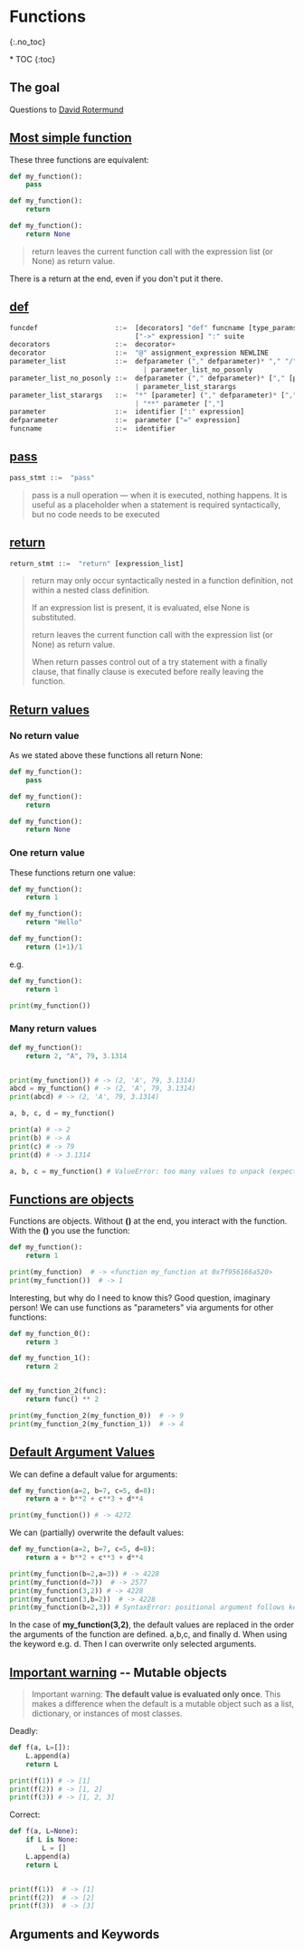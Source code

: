 # Functions
{:.no_toc}

<nav markdown="1" class="toc-class">
* TOC
{:toc}
</nav>

## The goal



Questions to [David Rotermund](mailto:davrot@uni-bremen.de)

## [Most simple function](https://docs.python.org/3/tutorial/controlflow.html#defining-functions)

These three functions are equivalent: 

```python
def my_function():
    pass

def my_function():
    return

def my_function():
    return None
```

> return leaves the current function call with the expression list (or None) as return value.

There is a return at the end, even if you don't put it there. 

## [def](https://docs.python.org/3/reference/compound_stmts.html?highlight=funcdef#function-definitions) 

```python
funcdef                   ::=  [decorators] "def" funcname [type_params] "(" [parameter_list] ")"
                               ["->" expression] ":" suite
decorators                ::=  decorator+
decorator                 ::=  "@" assignment_expression NEWLINE
parameter_list            ::=  defparameter ("," defparameter)* "," "/" ["," [parameter_list_no_posonly]]
                                 | parameter_list_no_posonly
parameter_list_no_posonly ::=  defparameter ("," defparameter)* ["," [parameter_list_starargs]]
                               | parameter_list_starargs
parameter_list_starargs   ::=  "*" [parameter] ("," defparameter)* ["," ["**" parameter [","]]]
                               | "**" parameter [","]
parameter                 ::=  identifier [":" expression]
defparameter              ::=  parameter ["=" expression]
funcname                  ::=  identifier
```

## [pass](https://docs.python.org/3/reference/simple_stmts.html#the-pass-statement)

```python
pass_stmt ::=  "pass"
```

> pass is a null operation — when it is executed, nothing happens. It is useful as a placeholder when a statement is required syntactically, but no code needs to be executed
> 

## [return](https://docs.python.org/3/reference/simple_stmts.html#the-return-statement)

```python
return_stmt ::=  "return" [expression_list]
```

> return may only occur syntactically nested in a function definition, not within a nested class definition.
>
> If an expression list is present, it is evaluated, else None is substituted.
>
> return leaves the current function call with the expression list (or None) as return value.
>
> When return passes control out of a try statement with a finally clause, that finally clause is executed before really leaving the function.

## [Return values​](https://docs.python.org/3/reference/simple_stmts.html#return)

### No return value
As we stated above these functions all return None:

```python
def my_function():
    pass

def my_function():
    return

def my_function():
    return None
```

### One return value
These functions return one value:

```python
def my_function():
    return 1

def my_function():
    return "Hello"

def my_function():
    return (1+1)/1
```

e.g. 

```python
def my_function():
    return 1

print(my_function())
```

### Many return values

```python
def my_function():
    return 2, "A", 79, 3.1314


print(my_function()) # -> (2, 'A', 79, 3.1314)
abcd = my_function() # -> (2, 'A', 79, 3.1314)
print(abcd) # -> (2, 'A', 79, 3.1314)

a, b, c, d = my_function()

print(a) # -> 2
print(b) # -> A
print(c) # -> 79
print(d) # -> 3.1314

a, b, c = my_function() # ValueError: too many values to unpack (expected 3)
```
## [Functions are objects](https://docs.python.org/3/tutorial/controlflow.html#defining-functions)

Functions are objects. Without **()** at the end, you interact with the function. With the **()** you use the function: 

```python
def my_function():
    return 1

print(my_function)  # -> <function my_function at 0x7f956166a520>
print(my_function())  # -> 1
```

Interesting, but why do I need to know this? Good question, imaginary person! We can use functions as "parameters" via arguments for other functions: 

```python
def my_function_0():
    return 3

def my_function_1():
    return 2


def my_function_2(func):
    return func() ** 2

print(my_function_2(my_function_0))  # -> 9
print(my_function_2(my_function_1))  # -> 4
```

## [Default Argument Values](https://docs.python.org/3/tutorial/controlflow.html#default-argument-values)

We can define a default value for arguments: 

```python
def my_function(a=2, b=7, c=5, d=8):
    return a + b**2 + c**3 + d**4

print(my_function()) # -> 4272
```

We can (partially) overwrite the default values: 

```python
def my_function(a=2, b=7, c=5, d=8):
    return a + b**2 + c**3 + d**4

print(my_function(b=2,a=3)) # -> 4228
print(my_function(d=7))  # -> 2577
print(my_function(3,2)) # -> 4228
print(my_function(3,b=2))  # -> 4228
print(my_function(b=2,3)) # SyntaxError: positional argument follows keyword argument
```

In the case of **my_function(3,2)**, the default values are replaced in the order the arguments of the function are defined. a,b,c, and finally d. When using the keyword e.g. d. Then I can overwrite only selected arguments.

## [Important warning](https://docs.python.org/3/tutorial/controlflow.html#default-argument-values) -- Mutable objects

> Important warning: **The default value is evaluated only once**. This makes a difference when the default is a mutable object such as a list, dictionary, or instances of most classes.

Deadly: 

```python
def f(a, L=[]):
    L.append(a)
    return L

print(f(1)) # -> [1]
print(f(2)) # -> [1, 2]
print(f(3)) # -> [1, 2, 3]
```

Correct:
```python
def f(a, L=None):
    if L is None:
        L = []
    L.append(a)
    return L


print(f(1))  # -> [1]
print(f(2))  # -> [2]
print(f(3))  # -> [3]
```


## Arguments and Keywords


